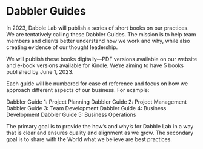 # Dabbler Guides
In 2023, Dabble Lab will publish a series of short books on our practices. We are tentatively calling these Dabbler Guides. The mission is to help team members and clients better understand how we work and why, while also creating evidence of our thought leadership.

We will publish these books digitally—PDF versions available on our website and e-book versions available for Kindle. We’re aiming to have 5 books published by June 1, 2023. 

Each guide will be numbered for ease of reference and focus on how we approach different aspects of our business. For example:

Dabbler Guide 1: Project Planning
Dabbler Guide 2: Project Management
Dabbler Guide 3: Team Development
Dabbler Guide 4: Business Development
Dabbler Guide 5: Business Operations

The primary goal is to provide the how’s and why’s for Dabble Lab in a way that is clear and ensures quality and alignment as we grow. The secondary goal is to share with the World what we believe are best practices.
